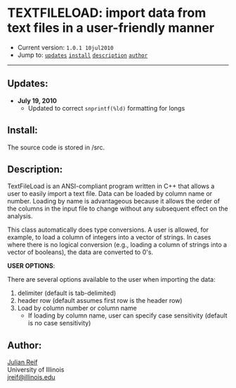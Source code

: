 # TEXTFILELOAD: import data from text files in a user-friendly manner

- Current version: `1.0.1 10jul2010`
- Jump to: [`updates`](#recent-updates) [`install`](#install) [`description`](#description) [`author`](#author)

-----------

## Updates:

* **July 19, 2010**
  - Updated to correct ``snprintf(%ld)`` formatting for longs

## Install:

The source code is stored in /src.

## Description: 

TextFileLoad is an ANSI-compliant program written in C++ that allows a user to easily import a text file. Data can be loaded by column name or number. Loading by name is advantageous because it allows the order of the columns in the input file to change without any subsequent effect on the analysis.

This class automatically does type conversions. A user is allowed, for example, to load a column of integers into a vector of strings. In cases where there is no logical conversion (e.g., loading a column of strings into a vector of booleans), the data are converted to 0's.

**USER OPTIONS**:

There are several options available to the user when importing the data:
1. delimiter (default is tab-delimited)
2. header row (default assumes first row is the header row)
3. Load by column number or column name
    - If loading by column name, user can specify case sensitivity (default is no case sensitivity)

## Author:

[Julian Reif](http://www.julianreif.com)
<br>University of Illinois
<br>jreif@illinois.edu
